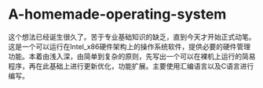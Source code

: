# A-homemade-operating-system
这个想法已经诞生很久了。苦于专业基础知识的缺乏，直到今天才开始正式动笔。这是一个可以运行在Intel_x86硬件架构上的操作系统软件，提供必要的硬件管理功能。本着由浅入深，由简单到复杂的原则，先写出一个可以在裸机上运行的简易程序，再在此基础上进行更新优化，功能扩展。主要使用汇编语言以及C语言进行编写。
